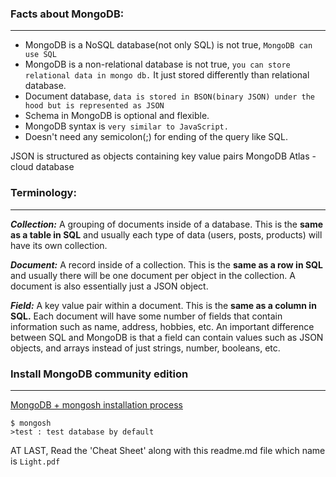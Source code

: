 ### Facts about MongoDB:
---

- MongoDB is a NoSQL database(not only SQL) is not true, `MongoDB can use SQL`
- MongoDB is a non-relational database is not true, `you can store relational data in mongo db.` It just stored differently than relational database.
- Document database, `data is stored in BSON(binary JSON) under the hood but is represented as JSON`
- Schema in MongoDB is optional and flexible.
- MongoDB syntax is `very similar to JavaScript.`
- Doesn't need any semicolon(;) for ending of the query like SQL.

JSON is structured as objects containing key value pairs
MongoDB Atlas - cloud database

### Terminology:
---

***Collection:*** A grouping of documents inside of a database. This is the **same as a table in
SQL** and usually each type of data (users, posts, products) will have its own
collection.

***Document:*** A record inside of a collection. This is the **same as a row in SQL** and usually
there will be one document per object in the collection. A document is also
essentially just a JSON object.

***Field:*** A key value pair within a document. This is the **same as a column in SQL.**
Each document will have some number of fields that contain information
such as name, address, hobbies, etc. An important difference between SQL
and MongoDB is that a field can contain values such as JSON objects, and
arrays instead of just strings, number, booleans, etc.

### Install MongoDB community edition
---

[MongoDB + mongosh installation process](https://www.golinuxcloud.com/install-mongodb-rocky-linux/)

```
$ mongosh
>test : test database by default
```

AT LAST, Read the 'Cheat Sheet' along with this readme.md file which name is `Light.pdf`
